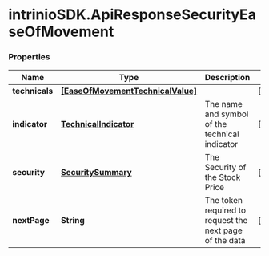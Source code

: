 # intrinioSDK.ApiResponseSecurityEaseOfMovement

### Properties
Name | Type | Description | Notes
------------ | ------------- | ------------- | -------------
**technicals** | [**[EaseOfMovementTechnicalValue]**](EaseOfMovementTechnicalValue.md) |  | [optional] 
**indicator** | [**TechnicalIndicator**](TechnicalIndicator.md) | The name and symbol of the technical indicator | [optional] 
**security** | [**SecuritySummary**](SecuritySummary.md) | The Security of the Stock Price | [optional] 
**nextPage** | **String** | The token required to request the next page of the data | [optional] 


